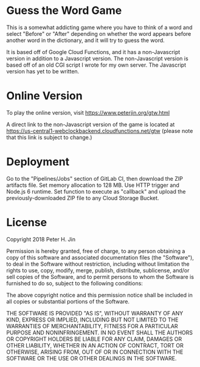 # Guess the Word Game

This is a somewhat addicting game where you have to think of a word and select
"Before" or "After" depending on whether the word appears before another word
in the dictionary, and it will try to guess the word.

It is based off of Google Cloud Functions, and it has a non-Javascript version
in addition to a Javascript version. The non-Javascript version is based off of
an old CGI script I wrote for my own server. The Javascript version has yet to
be written.

# Online Version

To play the online version, visit https://www.peterjin.org/gtw.html

A direct link to the non-Javascript version of the game is located at
https://us-central1-webclockbackend.cloudfunctions.net/gtw \(please note that
this link is subject to change.)

# Deployment

Go to the "Pipelines/Jobs" section of GitLab CI, then download the ZIP artifacts
file. Set memory allocation to 128 MB. Use HTTP trigger and Node.js 6 runtime.
Set function to execute as "callback" and upload the previously-downloaded ZIP
file to any Cloud Storage Bucket.

# License

Copyright 2018 Peter H. Jin

Permission is hereby granted, free of charge, to any person obtaining a copy of
this software and associated documentation files \(the "Software"), to deal in
the Software without restriction, including without limitation the rights to
use, copy, modify, merge, publish, distribute, sublicense, and/or sell copies
of the Software, and to permit persons to whom the Software is furnished to do
so, subject to the following conditions:

The above copyright notice and this permission notice shall be included in all
copies or substantial portions of the Software.

THE SOFTWARE IS PROVIDED "AS IS", WITHOUT WARRANTY OF ANY KIND, EXPRESS OR
IMPLIED, INCLUDING BUT NOT LIMITED TO THE WARRANTIES OF MERCHANTABILITY, FITNESS
FOR A PARTICULAR PURPOSE AND NONINFRINGEMENT. IN NO EVENT SHALL THE AUTHORS OR
COPYRIGHT HOLDERS BE LIABLE FOR ANY CLAIM, DAMAGES OR OTHER LIABILITY, WHETHER
IN AN ACTION OF CONTRACT, TORT OR OTHERWISE, ARISING FROM, OUT OF OR IN
CONNECTION WITH THE SOFTWARE OR THE USE OR OTHER DEALINGS IN THE SOFTWARE.